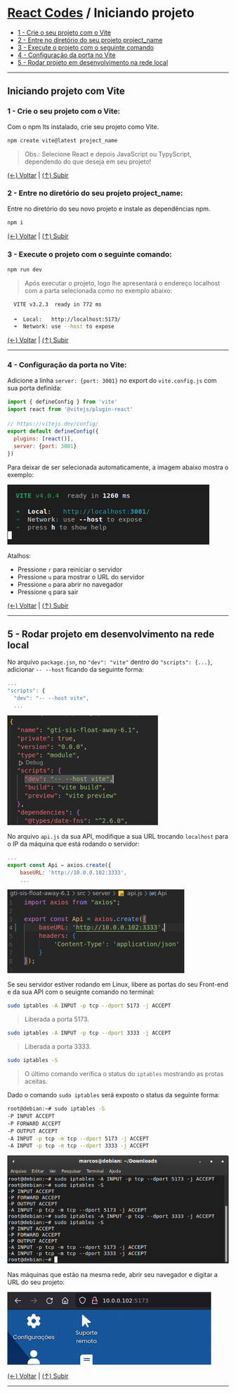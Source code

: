 # [React Codes](https://github.com/systemboys/React_Codes#react-codes "React Codes") / Iniciando projeto

- [1 - Crie o seu projeto com o Vite](#1---crie-o-seu-projeto-com-o-vite "1 - Crie o seu projeto com o Vite")
- [2 - Entre no diretório do seu projeto project_name](#2---entre-no-diret%C3%B3rio-do-seu-projeto-project_name "2 - Entre no diretório do seu projeto project_name")
- [3 - Execute o projeto com o seguinte comando](#3---execute-o-projeto-com-o-seguinte-comando "3 - Execute o projeto com o seguinte comando")
- [4 - Configuração da porta no Vite](#4---configura%C3%A7%C3%A3o-da-porta-no-vite "4 - Configuração da porta no Vite")
- [5 - Rodar projeto em desenvolvimento na rede local](#5---rodar-projeto-em-desenvolvimento-na-rede-local "5 - Rodar projeto em desenvolvimento na rede local")

---

## Iniciando projeto com Vite

### 1 - Crie o seu projeto com o Vite:

Com o npm lts instalado, crie seu projeto como Vite.

```bash
npm create vite@latest project_name
```

> Obs.: Selecione React e depois JavaScript ou TypyScript, dependendo do que deseja em seu projeto!

[(&larr;) Voltar](https://github.com/systemboys/React_Codes#react-codes "Voltar ao Sumário") | 
[(&uarr;) Subir](#react-codes--iniciando-projeto "Subir para o topo")

### 2 - Entre no diretório do seu projeto project_name:

Entre no diretório do seu novo projeto e instale as dependências npm.

```bash
npm i
```

[(&larr;) Voltar](https://github.com/systemboys/React_Codes#react-codes "Voltar ao Sumário") | 
[(&uarr;) Subir](#react-codes--iniciando-projeto "Subir para o topo")

### 3 - Execute o projeto com o seguinte comando:

```bash
npm run dev
```

> Após executar o projeto, logo lhe apresentará o endereço localhost com a parta selecionada como no exemplo abaixo:

```bash
  VITE v3.2.3  ready in 772 ms

  ➜  Local:   http://localhost:5173/
  ➜  Network: use --host to expose
```

[(&larr;) Voltar](https://github.com/systemboys/React_Codes#react-codes "Voltar ao Sumário") | 
[(&uarr;) Subir](#react-codes--iniciando-projeto "Subir para o topo")

---

### 4 - Configuração da porta no Vite:

Adicione a linha `server: {port: 3001}` no export do `vite.config.js` com sua porta definida:

```javascript
import { defineConfig } from 'vite'
import react from '@vitejs/plugin-react'

// https://vitejs.dev/config/
export default defineConfig({
  plugins: [react()],
  server: {port: 3001}
})
```

Para deixar de ser selecionada automaticamente, a imagem abaixo mostra o exemplo:

[![Resultado da execução do servidor com a nova porta](https://github.com/systemboys/React_Codes/raw/main/Iniciando%20projeto/images/Configuracao_da_porta_no_Vite.png "Resultado da execução do servidor com a nova porta")](https://github.com/systemboys/React_Codes/raw/main/Iniciando%20projeto/images/Configuracao_da_porta_no_Vite.png "Resultado da execução do servidor com a nova porta")

Atalhos:

- Pressione `r` para reiniciar o servidor
- Pressione `u` para mostrar o URL do servidor
- Pressione `o` para abrir no navegador
- Pressione `q` para sair

[(&larr;) Voltar](https://github.com/systemboys/React_Codes#react-codes "Voltar ao Sumário") | 
[(&uarr;) Subir](#react-codes--iniciando-projeto "Subir para o topo")

---

## 5 - Rodar projeto em desenvolvimento na rede local

No arquivo `package.jsn`, no `"dev": "vite"` dentro do `"scripts": {...}`, adicionar `-- --host` ficando da seguinte forma:

```javascript
...
"scripts": {
  "dev": "-- --host vite",
  ...
```

[![Configuração do Vite no package](https://github.com/systemboys/React_Codes/raw/main/Iniciando%20projeto/images/Configuracao_do_Vite_no_package.png "Configuração do Vite no package")](https://github.com/systemboys/React_Codes/raw/main/Iniciando%20projeto/images/Configuracao_do_Vite_no_package.png "Configuração do Vite no package")

No arquivo `api.js` da sua API, modifique a sua URL trocando `localhost` para o IP da máquina que está rodando o servidor:

```javascript
...
export const Api = axios.create({
    baseURL: 'http://10.0.0.102:3333',
    ...
```

[![Arquivo api.js de sua API](https://github.com/systemboys/React_Codes/raw/main/Iniciando%20projeto/images/Arquivo_api_de_sua_API.png "Arquivo api.js de sua API")](https://github.com/systemboys/React_Codes/raw/main/Iniciando%20projeto/images/Arquivo_api_de_sua_API.png "Arquivo api.js de sua API")

Se seu servidor estiver rodando em Linux, libere as portas do seu Front-end e da sua API com o seuignte comando no terminal:

```bash
sudo iptables -A INPUT -p tcp --dport 5173 -j ACCEPT
```

> Liberada a porta 5173.

```bash
sudo iptables -A INPUT -p tcp --dport 3333 -j ACCEPT
```

> Liberada a porta 3333.

```bash
sudo iptables -S
```

> O último comando verifica o status do `iptables` mostrando as protas aceitas.

Dado o comando `sudo iptables` será exposto o status da seguinte forma:

```bash
root@debian:~# sudo iptables -S
-P INPUT ACCEPT
-P FORWARD ACCEPT
-P OUTPUT ACCEPT
-A INPUT -p tcp -m tcp --dport 5173 -j ACCEPT
-A INPUT -p tcp -m tcp --dport 3333 -j ACCEPT
```

[![Dado os comandos no terminal](https://github.com/systemboys/React_Codes/raw/main/Iniciando%20projeto/images/Comandos_liberar_portas.png "Dado os comandos no terminal")](https://github.com/systemboys/React_Codes/raw/main/Iniciando%20projeto/images/Comandos_liberar_portas.png "Dado os comandos no terminal")

Nas máquinas que estão na mesma rede, abrir seu navegador e digitar a URL do seu projeto:

[![URL no navegador da máquina local](https://github.com/systemboys/React_Codes/raw/main/Iniciando%20projeto/images/Projeto_em_rede_local.png "URL no navegador da máquina local")](https://github.com/systemboys/React_Codes/raw/main/Iniciando%20projeto/images/Projeto_em_rede_local.png "URL no navegador da máquina local")

[(&larr;) Voltar](https://github.com/systemboys/React_Codes#react-codes "Voltar ao Sumário") | 
[(&uarr;) Subir](#react-codes--iniciando-projeto "Subir para o topo")

---
